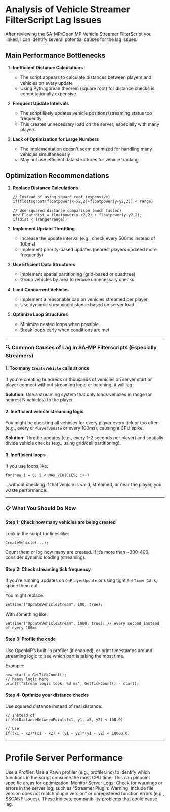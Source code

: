 # Analysis of Vehicle Streamer FilterScript Lag Issues

After reviewing the SA-MP/Open.MP Vehicle Streamer FilterScript you linked, I can identify several potential causes for the lag issues:

## Main Performance Bottlenecks

1. **Inefficient Distance Calculations**
   - The script appears to calculate distances between players and vehicles on every update
   - Using Pythagorean theorem (square root) for distance checks is computationally expensive

2. **Frequent Update Intervals**
   - The script likely updates vehicle positions/streaming status too frequently
   - This creates unnecessary load on the server, especially with many players

3. **Lack of Optimization for Large Numbers**
   - The implementation doesn't seem optimized for handling many vehicles simultaneously
   - May not use efficient data structures for vehicle tracking

## Optimization Recommendations

1. **Replace Distance Calculations**
   ```pawn
   // Instead of using square root (expensive)
   if(floatsqroot(floatpower(x-x2,2)+floatpower(y-y2,2)) < range)
   
   // Use squared distance comparison (much faster)
   new Float:dist = floatpower(x-x2,2) + floatpower(y-y2,2);
   if(dist < (range*range))
   ```

2. **Implement Update Throttling**
   - Increase the update interval (e.g., check every 500ms instead of 100ms)
   - Implement priority-based updates (nearest players updated more frequently)

3. **Use Efficient Data Structures**
   - Implement spatial partitioning (grid-based or quadtree)
   - Group vehicles by area to reduce unnecessary checks

4. **Limit Concurrent Vehicles**
   - Implement a reasonable cap on vehicles streamed per player
   - Use dynamic streaming distance based on server load

5. **Optimize Loop Structures**
   - Minimize nested loops when possible
   - Break loops early when conditions are met


---

### 🔍 Common Causes of Lag in SA-MP Filterscripts (Especially Streamers)

#### 1. **Too many `CreateVehicle` calls at once**

If you're creating hundreds or thousands of vehicles on server start or player connect without streaming logic or batching, it will lag.

**Solution:**
Use a streaming system that only loads vehicles in range (or nearest N vehicles) to the player.

#### 2. **Inefficient vehicle streaming logic**

You might be checking all vehicles for every player every tick or too often (e.g., every `OnPlayerUpdate` or every 100ms), causing a CPU spike.

**Solution:**
Throttle updates (e.g., every 1–2 seconds per player) and spatially divide vehicle checks (e.g., using grid/cell partitioning).

#### 3. **Inefficient loops**

If you use loops like:

```pawn
for(new i = 0; i < MAX_VEHICLES; i++)
```

...without checking if that vehicle is valid, streamed, or near the player, you waste performance.

---

### 📋 What You Should Do Now

#### Step 1: Check how many vehicles are being created

Look in the script for lines like:

```pawn
CreateVehicle(...);
```

Count them or log how many are created. If it’s more than \~300-400, consider dynamic loading (streaming).

#### Step 2: Check streaming tick frequency

If you’re running updates on `OnPlayerUpdate` or using tight `SetTimer` calls, space them out.

You might replace:

```pawn
SetTimer("UpdateVehicleStream", 100, true);
```

With something like:

```pawn
SetTimer("UpdateVehicleStream", 1000, true); // every second instead of every 100ms
```

#### Step 3: Profile the code

Use OpenMP’s built-in profiler (if enabled), or print timestamps around streaming logic to see which part is taking the most time.

Example:

```pawn
new start = GetTickCount();
// heavy logic here
printf("Stream logic took: %d ms", GetTickCount() - start);
```

#### Step 4: Optimize your distance checks

Use squared distance instead of real distance:

```pawn
// Instead of
if(GetDistanceBetweenPoints(x1, y1, x2, y2) < 100.0)

// Use
if((x1 - x2)*(x1 - x2) + (y1 - y2)*(y1 - y2) < 10000.0)
```

---

# Profile Server Performance
Use a Profiler: Use a Pawn profiler (e.g., profiler.inc) to identify which functions in the script consume the most CPU time. This can pinpoint specific areas for optimization.
Monitor Server Logs: Check for warnings or errors in the server log, such as “Streamer Plugin: Warning: Include file version does not match plugin version” or unregistered function errors (e.g., SSCANF issues). These indicate compatibility problems that could cause lag.
